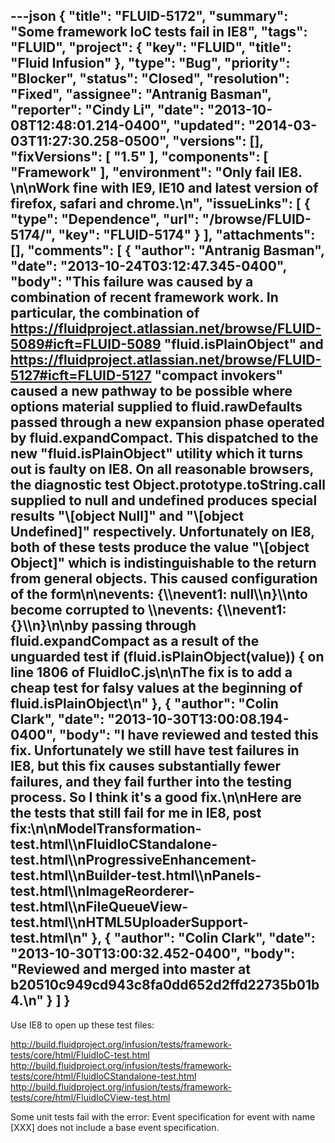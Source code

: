 ---json
{
  "title": "FLUID-5172",
  "summary": "Some framework IoC tests fail in IE8",
  "tags": "FLUID",
  "project": {
    "key": "FLUID",
    "title": "Fluid Infusion"
  },
  "type": "Bug",
  "priority": "Blocker",
  "status": "Closed",
  "resolution": "Fixed",
  "assignee": "Antranig Basman",
  "reporter": "Cindy Li",
  "date": "2013-10-08T12:48:01.214-0400",
  "updated": "2014-03-03T11:27:30.258-0500",
  "versions": [],
  "fixVersions": [
    "1.5"
  ],
  "components": [
    "Framework"
  ],
  "environment": "Only fail IE8.&#x20;\n\nWork fine with IE9, IE10 and latest version of firefox, safari and chrome.\n",
  "issueLinks": [
    {
      "type": "Dependence",
      "url": "/browse/FLUID-5174/",
      "key": "FLUID-5174"
    }
  ],
  "attachments": [],
  "comments": [
    {
      "author": "Antranig Basman",
      "date": "2013-10-24T03:12:47.345-0400",
      "body": "This failure was caused by a combination of recent framework work. In particular, the combination of <https://fluidproject.atlassian.net/browse/FLUID-5089#icft=FLUID-5089> \"fluid.isPlainObject\" and <https://fluidproject.atlassian.net/browse/FLUID-5127#icft=FLUID-5127> \"compact invokers\" caused a new pathway to be possible where options material supplied to fluid.rawDefaults passed through a new expansion phase operated by fluid.expandCompact. This dispatched to the new \"fluid.isPlainObject\" utility which it turns out is faulty on IE8. On all reasonable browsers, the diagnostic test Object.prototype.toString.call supplied to null and undefined produces special results \"\\[object Null]\" and \"\\[object Undefined]\" respectively. Unfortunately on IE8, both of these tests produce the value \"\\[object Object]\" which is indistinguishable to the return from general objects. This caused configuration of the form\n\nevents: {\\\nevent1: null\\\n}\\\nto become corrupted to \\\nevents: {\\\nevent1: {}\\\n}\n\nby passing through fluid.expandCompact as a result of the unguarded test             if (fluid.isPlainObject(value)) { on line 1806 of FluidIoC.js\n\nThe fix is to add a cheap test for falsy values at the beginning of fluid.isPlainObject\n"
    },
    {
      "author": "Colin Clark",
      "date": "2013-10-30T13:00:08.194-0400",
      "body": "I have reviewed and tested this fix. Unfortunately we still have test failures in IE8, but this fix causes substantially fewer failures, and they fail further into the testing process. So I think it's a good fix.\n\nHere are the tests that still fail for me in IE8, post fix:\n\nModelTransformation-test.html\\\nFluidIoCStandalone-test.html\\\nProgressiveEnhancement-test.html\\\nBuilder-test.html\\\nPanels-test.html\\\nImageReorderer-test.html\\\nFileQueueView-test.html\\\nHTML5UploaderSupport-test.html\n"
    },
    {
      "author": "Colin Clark",
      "date": "2013-10-30T13:00:32.452-0400",
      "body": "Reviewed and merged into master at b20510c949cd943c8fa0dd652d2ffd22735b01b4.\n"
    }
  ]
}
---
Use IE8 to open up these test files:

<http://build.fluidproject.org/infusion/tests/framework-tests/core/html/FluidIoC-test.html>\
<http://build.fluidproject.org/infusion/tests/framework-tests/core/html/FluidIoCStandalone-test.html>\
<http://build.fluidproject.org/infusion/tests/framework-tests/core/html/FluidIoCView-test.html>

Some unit tests fail with the error: Event specification for event with name \[XXX] does not include a base event specification.

        